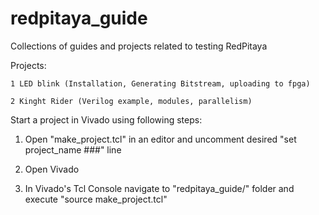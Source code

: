 # redpitaya_guide
Collections of guides and projects related to testing RedPitaya


Projects:

	1 LED blink (Installation, Generating Bitstream, uploading to fpga)

	2 Kinght Rider (Verilog example, modules, parallelism)

	
Start a project in Vivado using following steps:

1. Open "make_project.tcl" in an editor and uncomment desired "set project_name ###" line

2. Open Vivado

3. In Vivado's Tcl Console navigate to "redpitaya_guide/" folder and execute "source make_project.tcl"

